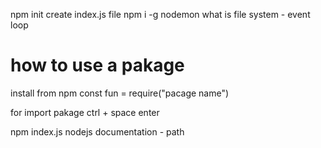 npm init
create index.js file
npm i -g nodemon
what is file system - event loop
# how to use a pakage
install from npm
const fun = require("pacage name")

for import pakage 
ctrl + space
enter

npm index.js
nodejs documentation - path
